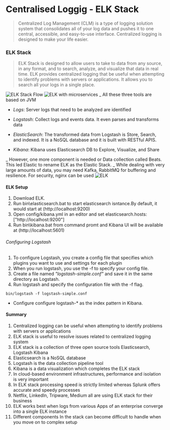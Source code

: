 # **Centralised Loggig - ELK Stack**
>Centralized Log Management (CLM) is a type of logging solution system that consolidates all of your log data and pushes it to one central, accessible, and easy-to-use interface. Centralized logging is designed to make your life easier.

### ELK Stack
>ELK Stack is designed to allow users to take to data from any source, in any format, and to search, analyze, and visualize that data in real time. ELK provides centralized logging that be useful when attempting to identify problems with servers or applications. It allows you to search all your logs in a single place.

![ELK Stack Flow](https://www.guru99.com/images/tensorflow/082918_1504_ELKStackTut1.png)
![ELK with microservices](https://howtodoinjava.com/wp-content/uploads/2017/08/ELK.jpg)
_ All these three tools are based on JVM 
* _Logs_: Server logs that need to be analyzed are identified
* _Logstash_: Collect logs and events data. It even parses and transforms data
* _ElasticSearch_: The transformed data from Logstash is Store, Search, and indexed. It is a NoSQL database and it is built with RESTful APIS.

* _Kibana_: Kibana uses Elasticsearch DB to Explore, Visualize, and Share

_ However, one more component is needed or Data collection called Beats. This led Elastic to rename ELK as the Elastic Stack.
_ While dealing with very large amounts of data, you may need Kafka, RabbitMQ for buffering and resilience. For security, nginx can be used
![ELK](https://www.guru99.com/images/tensorflow/082918_1504_ELKStackTut3.png)

#### ELK Setup
1. Download ELK.
2. Run bin\elasticsearch.bat to start elasticsearch isntance.By default, it would start at (http://localhost:9200)
3. Open config/kibana.yml in an editor and set elasticsearch.hosts: ["http://localhost:9200"]
3. Run bin\kibana.bat from command promt and Kibana UI will be available at (http://localhost:5601)

###### Configuring Logstash
1. To configure Logstash, you create a config file that specifies which plugins you want to use and settings for each plugin
2. When you run logstash, you use the -f to specify your config file.
3. Create a file named _"logstash-simple.conf"_ and save it in the same directory as Logstash.
4. Run logstash and specify the configuration file with the -f flag.
```
bin/logstash -f logstash-simple.conf
```
* Configure configure logstash-* as the index pattern in Kibana.

#### Summary

1. Centralized logging can be useful when attempting to identify problems with servers or applications
2. ELK stack is useful to resolve issues related to centralized logging system
3. ELK stack is a collection of three open source tools Elasticsearch, Logstash Kibana
4. Elasticsearch is a NoSQL database
5. Logstash is the data collection pipeline tool
6. Kibana is a data visualization which completes the ELK stack
7. In cloud-based environment infrastructures, performance and isolation is very important
8. In ELK stack processing speed is strictly limited whereas Splunk offers accurate and speedy processes
9. Netflix, LinkedIn, Tripware, Medium all are using ELK stack for their business
10. ELK works best when logs from various Apps of an enterprise converge into a single ELK instance
11. Different components In the stack can become difficult to handle when you move on to complex setup